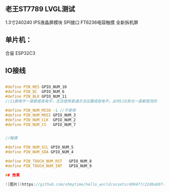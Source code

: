 
## 老王ST7789 LVGL测试

1.3寸240240 IPS液晶屏模块 SPI接口 FT6236电容触摸 全新拆机屏

## 单片机：
合宙 ESP32C3

## IO接线

```c++

#define PIN_RES GPIO_NUM_10
#define PIN_DC  GPIO_NUM_6
#define PIN_BLK GPIO_NUM_11
//11脚电平一直都是高电平，无法使用普通方法设置成低电平，此时LCD背光一直都是亮的

#define PIN_NUM_MISO -1 //不使用
#define PIN_NUM_MOSI GPIO_NUM_3
#define PIN_NUM_CLK  GPIO_NUM_2
#define PIN_NUM_CS   GPIO_NUM_7


//触摸

#define PIN_NUM_SCL GPIO_NUM_5
#define PIN_NUM_SDA GPIO_NUM_4

#define PIN_TOUCH_NUM_RST   GPIO_NUM_8
#define PIN_TOUCH_NUM_INT   GPIO_NUM_9

## 效果

![图片](https://github.com/ohmytime/hello_world/assets/490477/22d8ab07-825f-4540-8ea5-7a942cd75962)
